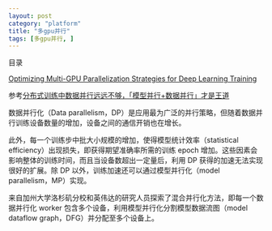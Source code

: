 ```yaml
---
layout: post
category: "platform"
title: "多gpu并行"
tags: [多gpu并行, ]
---
```


目录

<!-- TOC -->


<!-- /TOC -->


[Optimizing Multi-GPU Parallelization Strategies for Deep Learning Training](https://arxiv.org/pdf/1907.13257.pdf)

参考[分布式训练中数据并行远远不够，「模型并行+数据并行」才是王道](https://mp.weixin.qq.com/s/P67T7uKNzXN3SpfhFv61WQ)

数据并行化（Data parallelism，DP）是应用最为广泛的并行策略，但随着数据并行训练设备数量的增加，设备之间的通信开销也在增长。

此外，每一个训练步中批大小规模的增加，使得模型统计效率（statistical efficiency）出现损失，即获得期望准确率所需的训练 epoch 增加。这些因素会影响整体的训练时间，而且当设备数超出一定量后，利用 DP 获得的加速无法实现很好的扩展。除 DP 以外，训练加速还可以通过模型并行化（model parallelism，MP）实现。

来自加州大学洛杉矶分校和英伟达的研究人员探索了混合并行化方法，即每一个数据并行化 worker 包含多个设备，利用模型并行化分割模型数据流图（model dataflow graph，DFG）并分配至多个设备上。

